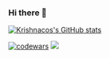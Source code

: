 ### Hi there 👋

[![Krishnacos's GitHub stats](https://github-readme-stats-krishnacore.vercel.app/api?username=krishnacore&count_private=true&theme=radical&show_icons=true&include_all_commits=true)](https://github.com/anuraghazra/github-readme-stats)

[![codewars](https://www.codewars.com/users/Krishnacore/badges/large)](https://www.codewars.com/users/Krishnacore)
![](https://hit.yhype.me/github/profile?user_id=30728017)

